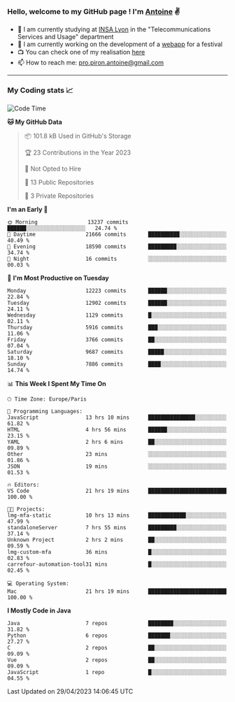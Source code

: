 ### Hello, welcome to my GitHub page ! I'm [Antoine](https://github.com/AntoinePiron) ✌️

- 🌱 I am currently studying at [INSA Lyon](https://www.insa-lyon.fr) in the "Telecommunications Services and Usage" department
- 🔭 I am currently working on the development of a [webapp](https://github.com/24HeuresINSA/Overbookd) for a festival
- 📺 You can check one of my realisation [here](https://astustc.fr)
- 📫 How to reach me: [pro.piron.antoine@gmail.com](mailto:pro.piron.antoine@gmail.com)

---

### My Coding stats 📈
<!--START_SECTION:waka-->
![Code Time](http://img.shields.io/badge/Code%20Time-115%20hrs%2039%20mins-blue)

**🐱 My GitHub Data** 

> 📦 101.8 kB Used in GitHub's Storage 
 > 
> 🏆 23 Contributions in the Year 2023
 > 
> 🚫 Not Opted to Hire
 > 
> 📜 13 Public Repositories 
 > 
> 🔑 3 Private Repositories 
 > 
**I'm an Early 🐤** 

```text
🌞 Morning                13237 commits       ██████░░░░░░░░░░░░░░░░░░░   24.74 % 
🌆 Daytime                21666 commits       ██████████░░░░░░░░░░░░░░░   40.49 % 
🌃 Evening                18590 commits       █████████░░░░░░░░░░░░░░░░   34.74 % 
🌙 Night                  16 commits          ░░░░░░░░░░░░░░░░░░░░░░░░░   00.03 % 
```
📅 **I'm Most Productive on Tuesday** 

```text
Monday                   12223 commits       ██████░░░░░░░░░░░░░░░░░░░   22.84 % 
Tuesday                  12902 commits       ██████░░░░░░░░░░░░░░░░░░░   24.11 % 
Wednesday                1129 commits        █░░░░░░░░░░░░░░░░░░░░░░░░   02.11 % 
Thursday                 5916 commits        ███░░░░░░░░░░░░░░░░░░░░░░   11.06 % 
Friday                   3766 commits        ██░░░░░░░░░░░░░░░░░░░░░░░   07.04 % 
Saturday                 9687 commits        █████░░░░░░░░░░░░░░░░░░░░   18.10 % 
Sunday                   7886 commits        ████░░░░░░░░░░░░░░░░░░░░░   14.74 % 
```


📊 **This Week I Spent My Time On** 

```text
🕑︎ Time Zone: Europe/Paris

💬 Programming Languages: 
JavaScript               13 hrs 10 mins      ███████████████░░░░░░░░░░   61.82 % 
HTML                     4 hrs 56 mins       ██████░░░░░░░░░░░░░░░░░░░   23.15 % 
YAML                     2 hrs 6 mins        ██░░░░░░░░░░░░░░░░░░░░░░░   09.89 % 
Other                    23 mins             ░░░░░░░░░░░░░░░░░░░░░░░░░   01.86 % 
JSON                     19 mins             ░░░░░░░░░░░░░░░░░░░░░░░░░   01.53 % 

🔥 Editors: 
VS Code                  21 hrs 19 mins      █████████████████████████   100.00 % 

🐱‍💻 Projects: 
lmg-mfa-static           10 hrs 13 mins      ████████████░░░░░░░░░░░░░   47.99 % 
standaloneServer         7 hrs 55 mins       █████████░░░░░░░░░░░░░░░░   37.14 % 
Unknown Project          2 hrs 2 mins        ██░░░░░░░░░░░░░░░░░░░░░░░   09.59 % 
lmg-custom-mfa           36 mins             █░░░░░░░░░░░░░░░░░░░░░░░░   02.83 % 
carrefour-automation-tool31 mins             █░░░░░░░░░░░░░░░░░░░░░░░░   02.45 % 

💻 Operating System: 
Mac                      21 hrs 19 mins      █████████████████████████   100.00 % 
```

**I Mostly Code in Java** 

```text
Java                     7 repos             ████████░░░░░░░░░░░░░░░░░   31.82 % 
Python                   6 repos             ███████░░░░░░░░░░░░░░░░░░   27.27 % 
C                        2 repos             ██░░░░░░░░░░░░░░░░░░░░░░░   09.09 % 
Vue                      2 repos             ██░░░░░░░░░░░░░░░░░░░░░░░   09.09 % 
JavaScript               1 repo              █░░░░░░░░░░░░░░░░░░░░░░░░   04.55 % 
```




 Last Updated on 29/04/2023 14:06:45 UTC
<!--END_SECTION:waka-->
